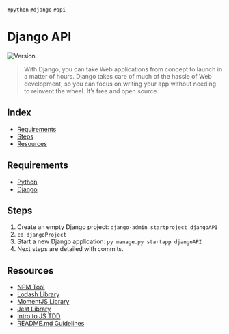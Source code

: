 `#python` `#django` `#api`

# Django API <!-- omit in toc -->

<p>
  <img alt="Version" src="https://img.shields.io/badge/version-1.0-blue.svg?cacheSeconds=2592000" />
</p>

> With Django, you can take Web applications from concept to launch in a matter of hours.
> Django takes care of much of the hassle of Web development, so you can focus on writing your app without needing to reinvent the wheel.
> It’s free and open source.

## Index <!-- omit in toc -->

- [Requirements](#requirements)
- [Steps](#steps)
- [Resources](#resources)

## Requirements

- [Python](https://www.python.org/downloads/)
- [Django](https://www.djangoproject.com/)

## Steps

1. Create an empty Django project: `django-admin startproject djangoAPI`
2. `cd djangoProject`
3. Start a new Django application: `py manage.py startapp djangoAPI`
4. Next steps are detailed with commits.

## Resources

- [NPM Tool](https://www.npmjs.com/)
- [Lodash Library](https://lodash.com/)
- [MomentJS Library](https://momentjs.com)
- [Jest Library](https://jestjs.io/)
- [Intro to JS TDD](https://www.youtube.com/watch?v=SbKPgaRZsxA)
- [README.md Guidelines](https://github.com/othneildrew/Best-README-Template)

